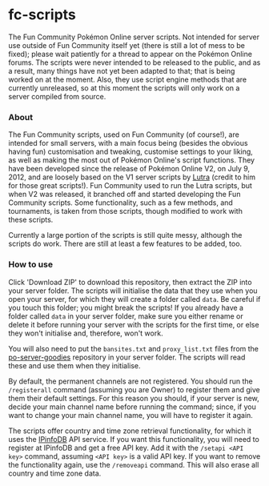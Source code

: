 # fc-scripts
The Fun Community Pokémon Online server scripts. Not intended for server use outside of Fun Community itself yet (there is still a lot of mess to be fixed); please wait patiently for a thread to appear on the Pokémon Online forums. The scripts were never intended to be released to the public, and as a result, many things have not yet been adapted to that; that is being worked on at the moment. Also, they use script engine methods that are currently unreleased, so at this moment the scripts will only work on a server compiled from source.

### About

The Fun Community scripts, used on Fun Community (of course!), are intended for small servers, with a main focus being (besides the obvious having fun) customisation and tweaking, customise settings to your liking, as well as making the most out of Pokémon Online's script functions. They have been developed since the release of Pokémon Online V2, on July 9, 2012, and are loosely based on the V1 server scripts by [Lutra](https://github.com/Jakilutra) (credit to him for those great scripts!). Fun Community used to run the Lutra scripts, but when V2 was released, it branched off and started developing the Fun Community scripts. Some functionality, such as a few methods, and tournaments, is taken from those scripts, though modified to work with these scripts.

Currently a large portion of the scripts is still quite messy, although the scripts do work. There are still at least a few features to be added, too.

### How to use

Click 'Download ZIP' to download this repository, then extract the ZIP into your server folder. The scripts will initialise the data that they use when you open your server, for which they will create a folder called `data`. Be careful if you touch this folder; you might break the scripts! If you already have a folder called `data` in your server folder, make sure you either rename or delete it before running your server with the scripts for the first time, or else they won't initialise and, therefore, won't work.

You will also need to put the `bansites.txt` and `proxy_list.txt` files from the [po-server-goodies](https://github.com/po-devs/po-server-goodies) repository in your server folder. The scripts will read these and use them when they initialise.

By default, the permanent channels are not registered. You should run the `/registerall` command (assuming you are Owner) to register them and give them their default settings. For this reason you should, if your server is new, decide your main channel name before running the command; since, if you want to change your main channel name, you will have to register it again.

The scripts offer country and time zone retrieval functionality, for which it uses the [IPinfoDB](http://ipinfodb.com/) API service. If you want this functionality, you will need to register at IPinfoDB and get a free API key. Add it with the `/setapi <API key>` command, assuming `<API key>` is a valid API key. If you want to remove the functionality again, use the `/removeapi` command. This will also erase all country and time zone data.
